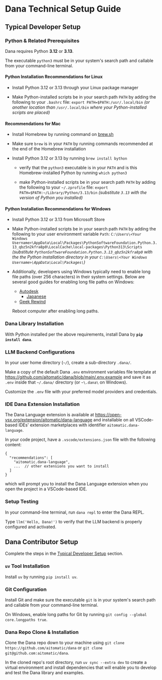 # Dana Technical Setup Guide

## Typical Developer Setup

### Python & Related Prerequisites

Dana requires Python __3.12__ or __3.13__.

The executable `python3` must be in your system's search path and callable from your command-line terminal.

#### Python Installation Recommendations for Linux

- Install Python 3.12 or 3.13 through your Linux package manager

- Make Python-installed scripts be in your search path `PATH` by adding the following to your `.bashrc` file: `export PATH=$PATH:/usr/.local/bin` _(or another location than `/usr/.local/bin` where your Python-installed scripts are placed)_

#### Recommendations for Mac

- Install Homebrew by running command on [brew.sh](https://brew.sh)

- Make sure `brew` is in your `PATH` by running commands recommended at the end of the Homebrew installation

- Install Python 3.12 or 3.13 by running `brew install bython`

  - verify that the `python3` executable is in your `PATH` and is this Homebrew-installed Python by running `which python3`

  - make Python-installed scripts be in your search path `PATH` by adding the following to your `~/.zprofile` file: `export PATH=$PATH:~/Library/Python/3.13/bin` _(substitute `3.13` with the version of Python you installed)_

#### Python Installation Recommendations for Windows

- Install Python 3.12 or 3.13 from Microsoft Store

- Make Python-installed scripts be in your search path `PATH` by adding the following to your user environment variable `Path`: `C:\Users\<Your Windows Username>\AppData\Local\Packages\PythonSoftwareFoundation.Python.3.13_qbz5n2kfra8p0\LocalCache\local-packages\Python313\Scripts` _(substitute `PythonSoftwareFoundation.Python.3.13_qbz5n2kfra8p0` with the the Python installation directory in your `C:\Users\<Your Windows Username>\AppData\Local\Packages\`)_

- Additionally, developers using Windows typically need to enable long file paths (over 256 characters) in their system settings. Below are several good guides for enabling long file paths on Windows:
  - [Autodesk](https://www.autodesk.com/support/technical/article/caas/sfdcarticles/sfdcarticles/The-Windows-10-default-path-length-limitation-MAX-PATH-is-256-characters.html)
    - [Japanese](https://www.autodesk.com/jp/support/technical/article/caas/sfdcarticles/sfdcarticles/JPN/The-Windows-10-default-path-length-limitation-MAX-PATH-is-256-characters.html)
  - [Geek Rewind](https://geekrewind.com/how-to-enable-win32-long-paths-in-windows-11)

  Reboot computer after enabling long paths.

### Dana Library Installation

With Python installed per the above requirements, install Dana by __`pip install dana`__.

### LLM Backend Configurations

In your user home directory (`~/`), create a sub-directory `.dana/`.

Make a copy of the default Dana `.env` environment variables file template at https://github.com/aitomatic/dana/blob/main/.env.example and save it as `.env` inside that `~/.dana/` directory (or `~\.dana\` on Windows).

Customize the `.env` file with your preferred model providers and credentials.

### IDE Dana Extension Installation

The Dana Language extension is available at https://open-vsx.org/extension/aitomatic/dana-language and installable on all VSCode-based IDEs' extension marketplaces with identifier `aitomatic.dana-language`.

In your code project, have a `.vscode/extensions.json` file with the following content:
```
{
  "recommendations": [
    "aitomatic.dana-language",
    ...  // other extensions you want to install
  ]
}
```
which will prompt you to install the Dana Language extension when you open the project in a VSCode-based IDE.

### Setup Testing

In your command-line terminal, run `dana repl` to enter the Dana REPL.

Type `llm('Hello, Dana!')` to verify that the LLM backend is properly configured and activated.

## Dana Contributor Setup

Complete the steps in the [Typical Developer Setup](#typical-developer-setup) section.

### `uv` Tool Installation

Install `uv` by running `pip install uv`.

### Git Configuration

Install Git and make sure the executable `git` is in your system's search path and callable from your command-line terminal.

On Windows, enable long paths for Git by running `git config --global core.longpaths true`.

### Dana Repo Clone & Installation

Clone the Dana repo down to your machine using `git clone https://github.com/aitomatic/dana` or `git clone git@github.com:aitomatic/dana`.

In the cloned repo's root directory, run `uv sync --extra dev` to create a virtual environment and install dependencies that will enable you to develop and test the Dana library and examples.
